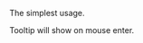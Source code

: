 ﻿<Codebox Title="Basic">
    <Description>
        <p>The simplest usage.</p>
    </Description>
    <Demo>
        <Tooltip>
            <Title>prompt text</Title>
            <ChildContent>
                <span>Tooltip will show on mouse enter.</span>
            </ChildContent>
        </Tooltip>
    </Demo>
</Codebox>